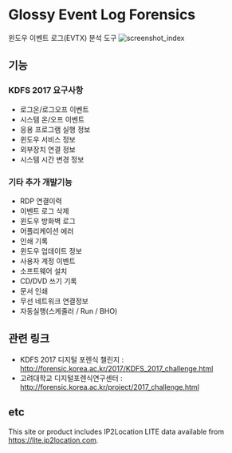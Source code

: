 # Glossy Event Log Forensics
윈도우 이벤트 로그(EVTX) 분석 도구
![screenshot_index](https://raw.githubusercontent.com/fsi-yhkim/glossy/master/screenshots/index.png "screenshot_index")


## 기능
### KDFS 2017 요구사항
- 로그온/로그오프 이벤트
- 시스템 온/오프 이벤트
- 응용 프로그램 실행 정보
- 윈도우 서비스 정보
- 외부장치 연결 정보
- 시스템 시간 변경 정보

### 기타 추가 개발기능
- RDP 연결이력
- 이벤트 로그 삭제
- 윈도우 방화벽 로그
- 어플리케이션 에러
- 인쇄 기록
- 윈도우 업데이트 정보
- 사용자 계정 이벤트
- 소프트웨어 설치
- CD/DVD 쓰기 기록
- 문서 인쇄
- 무선 네트워크 연결정보
- 자동실행(스케줄러 / Run / BHO)

## 관련 링크 
- KDFS 2017 디지털 포렌식 챌린지 : http://forensic.korea.ac.kr/2017/KDFS_2017_challenge.html
- 고려대학교 디지털포렌식연구센터 : http://forensic.korea.ac.kr/project/2017_challenge.html

## etc
This site or product includes IP2Location LITE data available from <a href="https://lite.ip2location.com">https://lite.ip2location.com</a>.
